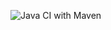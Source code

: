 ![Java CI with Maven](https://github.com/Tchaoser/SYSC4806-AddressBook/actions/workflows/maven.yml/badge.svg)
